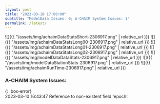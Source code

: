 ```yaml
---
layout: post
title: "2023-03-10 17:00:00"
subtitle: "ModelData Issues: 0; A-CHAIM System Issues: 1"
permalink: /latest/
---
```


![]({{ "/assets/img/achaimDataStatsShort-2306917.png" | relative_url }})
![]({{ "/assets/img/achaimDataStatsLong00-2306917.png" | relative_url }})
![]({{ "/assets/img/achaimDataStatsLong01-2306917.png" | relative_url }})
![]({{ "/assets/img/achaimDataStatsLong02-2306917.png" | relative_url }})
![]({{ "/assets/img/modelDataDataStats-2306917.png" | relative_url }})
![]({{ "/assets/img/modelDataStationStats-2306917.png" | relative_url }})
![]({{ "/assets/img/achaimRunTime-2306917.png" | relative_url }})


### A-CHAIM System Issues:  
  
{: .box-error}  
2023-03-10 16:43:47 Reference to non-existent field 'epoch'.  
